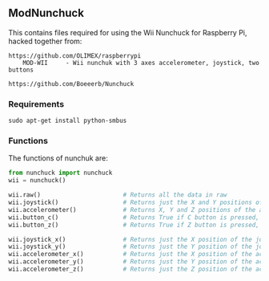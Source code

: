 ## ModNunchuck

This contains files required for using the Wii Nunchuck for Raspberry Pi, hacked together from:

    https://github.com/OLIMEX/raspberrypi
        MOD-WII     - Wii nunchuk with 3 axes accelerometer, joystick, two buttons

    https://github.com/Boeeerb/Nunchuck

### Requirements

    sudo apt-get install python-smbus

### Functions

The functions of nunchuk are:

```python
from nunchuck import nunchuck
wii = nunchuck()

wii.raw()                       # Returns all the data in raw
wii.joystick()                  # Returns just the X and Y positions of the joystick
wii.accelerometer()             # Returns X, Y and Z positions of the accelerometer
wii.button_c()                  # Returns True if C button is pressed, False if not
wii.button_z()                  # Returns True if Z button is pressed, False if not

wii.joystick_x()                # Returns just the X position of the joystick
wii.joystick_y()                # Returns just the Y position of the joystick
wii.accelerometer_x()           # Returns just the X position of the accelerometer
wii.accelerometer_y()           # Returns just the Y position of the accelerometer
wii.accelerometer_z()           # Returns just the Z position of the accelerometer
```
